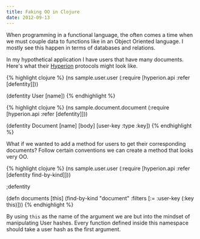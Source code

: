 ```yaml
---
title: Faking OO in Clojure
date: 2012-09-13
---
```

When programming in a functional language, the often comes a time when we must
couple data to functions like in an Object Oriented language.  I mostly see
this happen in terms of databases and relations.

In my hypothetical application I have users that have many documents.  Here's
what their [Hyperion](https://github.com/8thlight/hyperion) protocols might look like.

{% highlight clojure %}
(ns sample.user.user
  (:require [hyperion.api :refer [defentity]]))

(defentity User
  [name])
{% endhighlight %}

{% highlight clojure %}
(ns sample.document.document
  (:require [hyperion.api :refer [defentity]]))

(defentity Document
  [name]
  [body]
  [user-key :type :key])
{% endhighlight %}

What if we wanted to add a method for users to get their corresponding
documents? Follow certain conventions we can create a method that looks very OO.

{% highlight clojure %}
(ns sample.user.user
  (:require [hyperion.api :refer [defentity find-by-kind]]))

;defentity

(defn documents [this]
  (find-by-kind "document" :filters [:= :user-key (:key this)]))
{% endhighlight %}

By using `this` as the name of the argument we are but into the mindset of
manipulating User hashes.  Every function defined inside this namespace should
take a user hash as the first argument.

